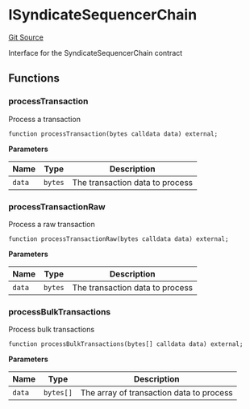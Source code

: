 # ISyndicateSequencerChain
[Git Source](https://github.com/SyndicateProtocol/metabased-rollup/blob/eb4946a298148d1c686f65f1f0883c9daf2b87fe/src/interfaces/ISyndicateSequencerChain.sol)

Interface for the SyndicateSequencerChain contract


## Functions
### processTransaction

Process a transaction


```solidity
function processTransaction(bytes calldata data) external;
```
**Parameters**

|Name|Type|Description|
|----|----|-----------|
|`data`|`bytes`|The transaction data to process|


### processTransactionRaw

Process a raw transaction


```solidity
function processTransactionRaw(bytes calldata data) external;
```
**Parameters**

|Name|Type|Description|
|----|----|-----------|
|`data`|`bytes`|The transaction data to process|


### processBulkTransactions

Process bulk transactions


```solidity
function processBulkTransactions(bytes[] calldata data) external;
```
**Parameters**

|Name|Type|Description|
|----|----|-----------|
|`data`|`bytes[]`|The array of transaction data to process|


